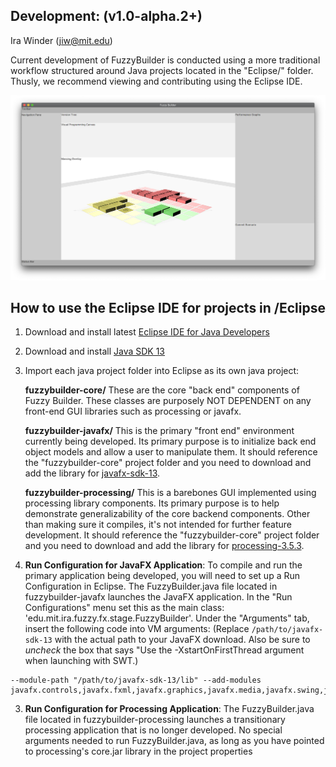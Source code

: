 ## Development: (v1.0-alpha.2+)
Ira Winder (jiw@mit.edu)

Current development of FuzzyBuilder is conducted using a more traditional workflow structured around Java projects located in the "Eclipse/" folder. Thusly, we recommend viewing and contributing using the Eclipse IDE.

![Fuzzy Builder by Ira Winder](../screenshots/current_release.png "Fuzzy Builder by Ira Winder")

## How to use the Eclipse IDE for projects in /Eclipse

1. Download and install latest [Eclipse IDE for Java Developers](
https://www.eclipse.org/downloads/packages/release/2019-09/r/eclipse-ide-java-developers)

2. Download and install [Java SDK 13](https://www.oracle.com/technetwork/java/javase/downloads/jdk13-downloads-5672538.html)

3. Import each java project folder into Eclipse as its own java project:

	**fuzzybuilder-core/** These are the core "back end" components of Fuzzy Builder. These classes are purposely NOT DEPENDENT on any front-end GUI libraries such as processing or javafx.

	**fuzzybuilder-javafx/** This is the primary "front end" environment currently being developed. Its primary purpose is to initialize back end object models and allow a user to manipulate them. It should reference the "fuzzybuilder-core" project folder and you need to download and add the library for [javafx-sdk-13](https://gluonhq.com/products/javafx/).

	**fuzzybuilder-processing/** This is a barebones GUI implemented using processing library components. Its primary purpose is to help demonstrate generalizability of the core backend components. Other than making sure it compiles, it's not intended for further feature development. It should reference the "fuzzybuilder-core" project folder and you need to download and add the library for [processing-3.5.3](https://processing.org/tutorials/eclipse/).

4. **Run Configuration for JavaFX Application**: To compile and run the primary application being developed, you will need to set up a Run Configuration in Eclipse. The FuzzyBuilder.java file located in fuzzybuilder-javafx launches the JavaFX application.  In the "Run Configurations" menu set this as the main class:  'edu.mit.ira.fuzzy.fx.stage.FuzzyBuilder'. Under the "Arguments" tab, insert the following code into VM arguments: (Replace `/path/to/javafx-sdk-13` with the actual path to your JavaFX download. Also be sure to *uncheck* the box that says "Use the -XstartOnFirstThread argument when launching with SWT.)
```
--module-path "/path/to/javafx-sdk-13/lib" --add-modules javafx.controls,javafx.fxml,javafx.graphics,javafx.media,javafx.swing,javafx.web
```

3. **Run Configuration for Processing Application**: The FuzzyBuilder.java file located in fuzzybuilder-processing launches a transitionary processing application that is no longer developed. No special arguments needed to run FuzzyBuilder.java, as long as you have pointed to processing's core.jar library in the project properties
